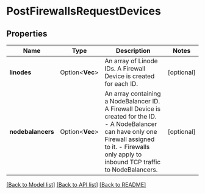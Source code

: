 # PostFirewallsRequestDevices

## Properties

Name | Type | Description | Notes
------------ | ------------- | ------------- | -------------
**linodes** | Option<**Vec<i32>**> | An array of Linode IDs. A Firewall Device is created for each ID. | [optional]
**nodebalancers** | Option<**Vec<i32>**> | An array containing a NodeBalancer ID. A Firewall Device is created for the ID.  - A NodeBalancer can have only one Firewall assigned to it. - Firewalls only apply to inbound TCP traffic to NodeBalancers. | [optional]

[[Back to Model list]](../README.md#documentation-for-models) [[Back to API list]](../README.md#documentation-for-api-endpoints) [[Back to README]](../README.md)


